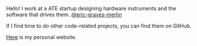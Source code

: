 Hello! I work at a ATE startup designing hardware instruments and the software that drives them. [@eric-graves-merlin](https://github.com/eric-graves-merlin)

If I find time to do other code-related projects, you can find them on GitHub.

[Here](https://eridgraves.github.io/) is my personal website.
